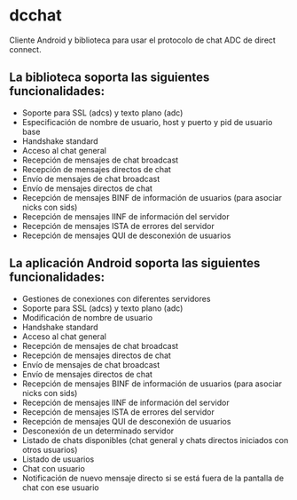dcchat
======

Cliente Android y biblioteca para usar el protocolo de chat ADC de direct connect. 

La biblioteca soporta las siguientes funcionalidades:
-------------------------------------------
 
 - Soporte para SSL (adcs) y texto plano (adc)
 - Especificación de nombre de usuario, host y puerto y pid de usuario base
 - Handshake standard 
 - Acceso al chat general
 - Recepción de mensajes de chat broadcast
 - Recepción de mensajes directos de chat 
 - Envío de mensajes de chat broadcast
 - Envío de mensajes directos de chat
 - Recepción de mensajes BINF de información de usuarios (para asociar nicks con sids)
 - Recepción de mensajes IINF de información del servidor
 - Recepción de mensajes ISTA de errores del servidor
 - Recepción de mensajes QUI de desconexión de usuarios

La aplicación Android soporta las siguientes funcionalidades:
-----------------------------------------------

 - Gestiones de conexiones con diferentes servidores
 - Soporte para SSL (adcs) y texto plano (adc)
 - Modificación de nombre de usuario
 - Handshake standard 
 - Acceso al chat general
 - Recepción de mensajes de chat broadcast
 - Recepción de mensajes directos de chat 
 - Envío de mensajes de chat broadcast
 - Envío de mensajes directos de chat
 - Recepción de mensajes BINF de información de usuarios (para asociar nicks con sids)
 - Recepción de mensajes IINF de información del servidor
 - Recepción de mensajes ISTA de errores del servidor
 - Recepción de mensajes QUI de desconexión de usuarios
 - Desconexión de un determinado servidor
 - Listado de chats disponibles (chat general y chats directos iniciados con otros usuarios)
 - Listado de usuarios
 - Chat con usuario 
 - Notificación de nuevo mensaje directo si se está fuera de la pantalla de chat con ese usuario

